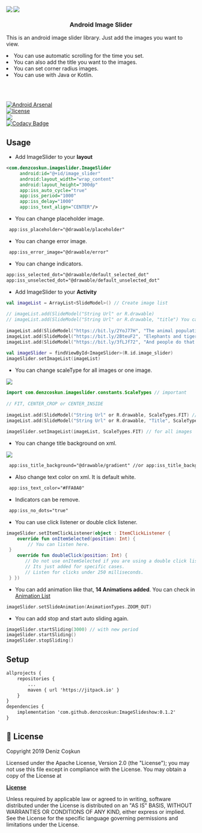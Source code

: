 
<a href="https://github.com/denzcoskun/ImageSlideshow">  
<img src="https://user-images.githubusercontent.com/15522554/54867096-7169d700-4d8d-11e9-8f9a-bee162a01427.png">  
</a>  
<a href="https://github.com/denzcoskun/ImageSlideshow">  
<img align="left" src="https://user-images.githubusercontent.com/15522554/229939963-cda2c7fc-a4fb-4d6c-9e07-20721d39cad9.gif"/>  
</a>  
<h3 align="center">Android Image Slider</h3>  
<p>This is an android image slider library. Just add the images you want to view. </p>  
<li>You can use automatic scrolling for the time you set.  </li>  
<li>You can also add the title you want to the images.</li>  
<li>You can set corner radius images.</li>  
<li>You can use with Java or Kotlin.</p>  
</br></br>  
  
[![Android Arsenal](https://img.shields.io/badge/Android%20Arsenal-ImageSlideshow-brightgreen.svg?style=flat)](https://android-arsenal.com/details/1/7587)  
[![license](https://img.shields.io/github/license/denzcoskun/imageslideshow.svg?style=popout)](https://opensource.org/licenses/Apache-2.0)  
[![](https://jitpack.io/v/denzcoskun/ImageSlideshow.svg)](https://jitpack.io/#denzcoskun/ImageSlideshow)  
[![Codacy Badge](https://app.codacy.com/project/badge/Grade/db19e5bd13bb4396a4adcbc1954325cc)](https://www.codacy.com/manual/denzcoskun/ImageSlideshow?utm_source=github.com&amp;utm_medium=referral&amp;utm_content=denzcoskun/ImageSlideshow&amp;utm_campaign=Badge_Grade)  
  
## Usage  
  
- Add ImageSlider to your **layout**  
  
```xml  
<com.denzcoskun.imageslider.ImageSlider    
     android:id="@+id/image_slider"    
     android:layout_width="wrap_content"    
     android:layout_height="300dp"    
     app:iss_auto_cycle="true"    
     app:iss_period="1000"    
     app:iss_delay="1000"    
     app:iss_text_align="CENTER"/>  
```  
  
- You can change placeholder image.  
  
```xml  
 app:iss_placeholder="@drawable/placeholder"  
```  
  
- You can change error image.  
  
```xml  
 app:iss_error_image="@drawable/error"  
```  
  
- You can change indicators.  
  
```xml  
app:iss_selected_dot="@drawable/default_selected_dot"  
app:iss_unselected_dot="@drawable/default_unselected_dot"  
```  
  
- Add ImageSlider to your **Activity**  
  
```kt  
val imageList = ArrayList<SlideModel>() // Create image list  
  
// imageList.add(SlideModel("String Url" or R.drawable)  
// imageList.add(SlideModel("String Url" or R.drawable, "title") You can add title  
  
imageList.add(SlideModel("https://bit.ly/2YoJ77H", "The animal population decreased by 58 percent in 42 years."))  
imageList.add(SlideModel("https://bit.ly/2BteuF2", "Elephants and tigers may become extinct."))  
imageList.add(SlideModel("https://bit.ly/3fLJf72", "And people do that."))  
  
val imageSlider = findViewById<ImageSlider>(R.id.image_slider)  
imageSlider.setImageList(imageList)  
```  
  
- You can change scaleType for all images or one image.  
  
<img src="https://user-images.githubusercontent.com/15522554/85434498-d0209080-b58e-11ea-83cc-ce79076391c1.jpg">  
  
```kt  
import com.denzcoskun.imageslider.constants.ScaleTypes // important  
  
// FIT, CENTER_CROP or CENTER_INSIDE  
  
imageList.add(SlideModel("String Url" or R.drawable, ScaleTypes.FIT) // for one image  
imageList.add(SlideModel("String Url" or R.drawable, "Title", ScaleTypes.FIT) // you can with title  
  
imageSlider.setImageList(imageList, ScaleTypes.FIT) // for all images  
```  
  
- You can change title background on xml.  
  
<img src="https://user-images.githubusercontent.com/15522554/85441920-4b3a7480-b598-11ea-9154-338a8577552b.jpg">  
  
```xml  
 app:iss_title_background="@drawable/gradient" //or app:iss_title_background="@android:color/holo_red_light"  
```  
- Also change text color on xml. It is default white.  
  
```xml  
 app:iss_text_color="#FFA0A0"   
```  
  
- Indicators can be remove.  
  
```xml  
 app:iss_no_dots="true"   
```  
  
- You can use click listener or double click listener.  
  
```kt  
imageSlider.setItemClickListener(object : ItemClickListener {    
    override fun onItemSelected(position: Int) {    
        // You can listen here.  
 }      
    override fun doubleClick(position: Int) {    
       // Do not use onItemSelected if you are using a double click listener at the same time.    
       // Its just added for specific cases.   
       // Listen for clicks under 250 milliseconds.  
 } })  
```  
- You can add animation like that, <b>14 Animations added</b>. You can check in <a href="https://github.com/denzcoskun/ImageSlideshow/blob/master/imageslider/src/main/java/com/denzcoskun/imageslider/constants/AnimationTypes.kt"> Animation List </a>  
  
```kt  
imageSlider.setSlideAnimation(AnimationTypes.ZOOM_OUT)  
```  
- You can add stop and start auto sliding again.  
  
```kt  
imageSlider.startSliding(3000) // with new period  
imageSlider.startSliding()  
imageSlider.stopSliding()  
```  
  
## Setup  
  
```xml  
allprojects {
	repositories {
		...
		maven { url 'https://jitpack.io' }
	}
}
dependencies {
	implementation 'com.github.denzcoskun:ImageSlideshow:0.1.2'
}
```  
  
## 📄 License  
  
Copyright 2019 Deniz Coşkun  
  
Licensed under the Apache License, Version 2.0 (the "License"); you may not use this file except in compliance with the License. You may obtain a copy of the License at  
  
<a href="http://www.apache.org/licenses/LICENSE-2.0"><b>License</b></a>  
  
Unless required by applicable law or agreed to in writing, software distributed under the License is distributed on an "AS IS" BASIS, WITHOUT WARRANTIES OR CONDITIONS OF ANY KIND, either express or implied.  
See the License for the specific language governing permissions and limitations under the License.
